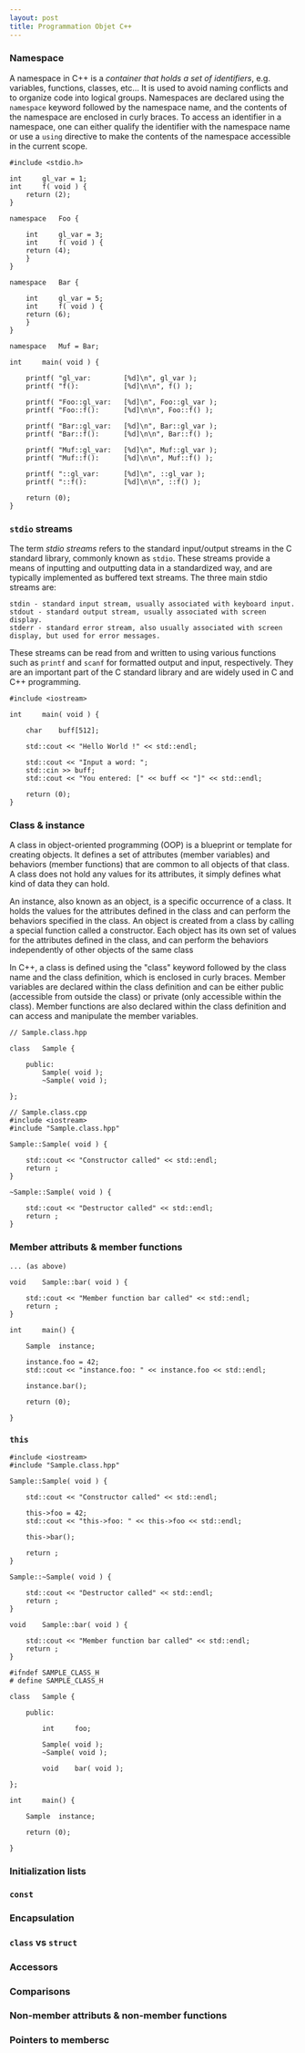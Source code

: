 ```yaml
---
layout: post
title: Programmation Objet C++
---
```


### Namespace

A namespace in C++ is a *container that holds a set of identifiers*, e.g. variables, functions, classes, etc... It is used to avoid naming conflicts and to organize code into logical groups. Namespaces are declared using the `namespace` keyword followed by the namespace name, and the contents of the namespace are enclosed in curly braces. To access an identifier in a namespace, one can either qualify the identifier with the namespace name or use a `using` directive to make the contents of the namespace accessible in the current scope.

```
#include <stdio.h>

int     gl_var = 1;
int     f( void ) {
    return (2);
}

namespace   Foo {

    int     gl_var = 3;
    int     f( void ) {
    return (4);
    }
}

namespace   Bar {

    int     gl_var = 5;
    int     f( void ) {
    return (6);
    }
}

namespace   Muf = Bar;

int     main( void ) {

    printf( "gl_var:        [%d]\n", gl_var );
    printf( "f():           [%d]\n\n", f() );

    printf( "Foo::gl_var:   [%d]\n", Foo::gl_var );
    printf( "Foo::f():      [%d]\n\n", Foo::f() );

    printf( "Bar::gl_var:   [%d]\n", Bar::gl_var );
    printf( "Bar::f():      [%d]\n\n", Bar::f() );

    printf( "Muf::gl_var:   [%d]\n", Muf::gl_var );
    printf( "Muf::f():      [%d]\n\n", Muf::f() );

    printf( "::gl_var:      [%d]\n", ::gl_var );
    printf( "::f():         [%d]\n\n", ::f() );

    return (0);
}
```

### `stdio` streams

The term *stdio streams* refers to the standard input/output streams in the C standard library, commonly known as `stdio`. These streams provide a means of inputting and outputting data in a standardized way, and are typically implemented as buffered text streams. The three main stdio streams are:

    stdin - standard input stream, usually associated with keyboard input.
    stdout - standard output stream, usually associated with screen display.
    stderr - standard error stream, also usually associated with screen display, but used for error messages.

These streams can be read from and written to using various functions such as `printf` and `scanf` for formatted output and input, respectively. They are an important part of the C standard library and are widely used in C and C++ programming.


```
#include <iostream>

int     main( void ) {

    char    buff[512];

    std::cout << "Hello World !" << std::endl;

    std::cout << "Input a word: ";
    std::cin >> buff;
    std::cout << "You entered: [" << buff << "]" << std::endl;

    return (0);
}
```

### Class & instance

A class in object-oriented programming (OOP) is a blueprint or template for creating objects. It defines a set of attributes (member variables) and behaviors (member functions) that are common to all objects of that class. A class does not hold any values for its attributes, it simply defines what kind of data they can hold.

An instance, also known as an object, is a specific occurrence of a class. It holds the values for the attributes defined in the class and can perform the behaviors specified in the class. An object is created from a class by calling a special function called a constructor. Each object has its own set of values for the attributes defined in the class, and can perform the behaviors independently of other objects of the same class

In C++, a class is defined using the "class" keyword followed by the class name and the class definition, which is enclosed in curly braces. Member variables are declared within the class definition and can be either public (accessible from outside the class) or private (only accessible within the class). Member functions are also declared within the class definition and can access and manipulate the member variables.

```
// Sample.class.hpp

class   Sample {

    public:
        Sample( void );
        ~Sample( void );

};
```

```
// Sample.class.cpp
#include <iostream>
#include "Sample.class.hpp"

Sample::Sample( void ) {

    std::cout << "Constructor called" << std::endl;
    return ;
}

~Sample::Sample( void ) {

    std::cout << "Destructor called" << std::endl;
    return ;
}
```

### Member attributs & member functions

```
... (as above)

void    Sample::bar( void ) {

    std::cout << "Member function bar called" << std::endl;
    return ;
}

int     main() {

    Sample  instance;

    instance.foo = 42;
    std::cout << "instance.foo: " << instance.foo << std::endl;

    instance.bar();

    return (0);

}
```

### `this`

```
#include <iostream>
#include "Sample.class.hpp"

Sample::Sample( void ) {

    std::cout << "Constructor called" << std::endl;

    this->foo = 42;
    std::cout << "this->foo: " << this->foo << std::endl;

    this->bar();

    return ;
}

Sample::~Sample( void ) {

    std::cout << "Destructor called" << std::endl;
    return ;
}

void    Sample::bar( void ) {

    std::cout << "Member function bar called" << std::endl;
    return ;
}

#ifndef SAMPLE_CLASS_H
# define SAMPLE_CLASS_H

class   Sample {

    public:

        int     foo;

        Sample( void );
        ~Sample( void );

        void    bar( void );

};

int     main() {

    Sample  instance;

    return (0);

}
```

### Initialization lists

### `const`

### Encapsulation

### `class` vs `struct`

### Accessors

### Comparisons

### Non-member attributs & non-member functions

### Pointers to membersc
